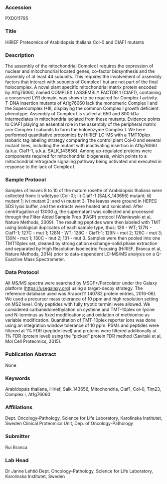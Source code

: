 ### Accession
PXD011795

### Title
HiRIEF Proteomics of Arabidopsis thaliana Col-0 and CIAF1 mutants

### Description
The assembly of the mitochondrial Complex I requires the expression of nuclear and mitochondrial located genes, co-factor biosynthesis and the assembly of at least 44 subunits. This requires the involvement of assembly factors that interact with subunits of Complex I but are not part of the final holocomplex. A novel plant specific mitochondrial matrix protein encoded by At1g76060, named COMPLEX I ASSEMBLY FACTOR 1 (CIAF1), containing a conserved LYR domain, was shown to be required for Complex I activity. T-DNA insertion mutants of At1g76060 lack the monomeric Complex I and the Supercomplex I+III, displaying the common Complex I growth deficient phenotype. Assembly  of Complex I is stalled at 650 and 800 kDa intermediates in mitochondria isolated from these mutants. Evidence points to CIAF1 playing an essential role in the assembly of the peripheral matrix arm Complex I subunits to form the holoenzyme Complex I. We here performed quantitative proteomics by HiRIEF LC-MS with a TMT10plex isobaric tag labeling strategy comparing the control plant Col-0 and several mutant lines, including the mutant with inactivating insertion in At1g76060 (a.k.a. Ciaf1-1, a.k.a. SALK_143656). Among up-regulated proteins were components required for mitochondrial biogenesis, which points to a mitochondrial retrograde signaling pathway being activated and executed in response to the lack of Complex I.

### Sample Protocol
Samples of leaves 8 to 10 of the mature rosette of Arabidopsis thaliana were collected from: i) wildtype (Col-0); ii) Ciaf1-1 (SALK_143656) mutant; iii) mutant 1; iv) mutant 2; and v) mutant 3. The leaves were ground in HEPES SDS lysis buffer, and the extracts were heated and sonicated. After centrifugation at 13000 g, the supernatant was collected and processed through the Filter Aided Sample Prep (FASP) protocol (Wisniewski et al, Nature Methods, 2009). The resulting peptides were then labeled with TMT using biological duplicates of each sample type, thus: 126 - WT; 127N - Ciaf1-1; 127C - mut 1; 128N - WT; 128C - Ciaf1-1; 129N - mut 2; 129C - mut 3; 130N - mut 1; 130C - mut 2; 131 - mut 3. Samples were then pooled into one TMT10plex set, cleaned by strong cation exchange-solid phase extraction and separated by High Resolution Isoelectric Focusing (HiRIEF, Branca et al, Nature Methods, 2014) prior to data-dependent LC-MS/MS analysis on a Q-Exactive Mass Spectrometer.

### Data Protocol
All MS/MS spectra were searched by MSGF+/Percolator under the Galaxy platform (https://usegalaxy.org) using a target-decoy strategy. The reference database used was Araport11 (40782 protein entries, 2016-06). We used a precursor mass tolerance of 10 ppm and high resolution setting on MS2 level. Only peptides with fully tryptic termini were allowed. We considered carbamidomethylation on cysteine and TMT-10plex on lysine and N-terminus as fixed modifications; and oxidation of methionine as variable modification. Quantitation of TMT-10plex reporter ions was done using an integration window tolerance of 10 ppm. PSMs and peptides were filtered at 1% FDR (peptide level) and proteins were filtered additionally at 1% FDR (protein level) using the “picked” protein FDR method (Savitski et al, Mol Cell Proteomics, 2015).

### Publication Abstract
None

### Keywords
Arabidopsis thaliana, Hirief, Salk_143656, Mitochondria, Ciaf1, Col-0, Tim23, Complex i, At1g76060

### Affiliations
Dept. Oncology-Pathology, Science for Life Laboratory, Karolinska Institutet, Sweden
Clinical Proteomics Unit, Dep. of Oncology-Pathology

### Submitter
Rui Branca

### Lab Head
Dr Janne Lehtiö
Dept. Oncology-Pathology, Science for Life Laboratory, Karolinska Institutet, Sweden


